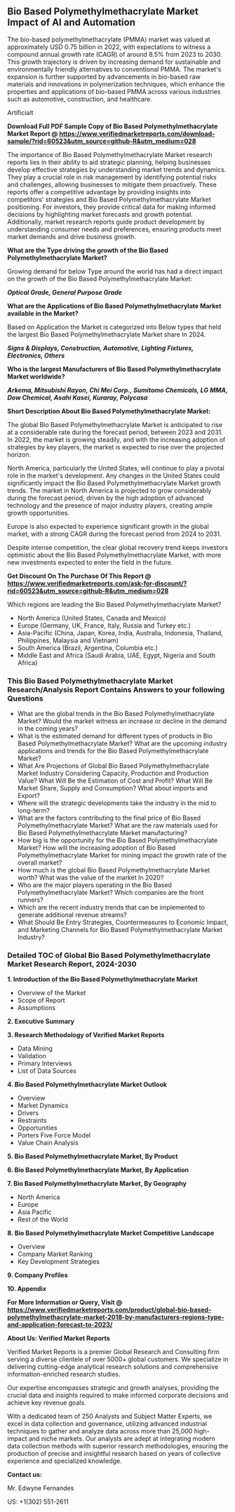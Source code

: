 <h2>Bio Based Polymethylmethacrylate Market Impact of AI and Automation</h2><p>The bio-based polymethylmethacrylate (PMMA) market was valued at approximately USD 0.75 billion in 2022, with expectations to witness a compound annual growth rate (CAGR) of around 8.5% from 2023 to 2030. This growth trajectory is driven by increasing demand for sustainable and environmentally friendly alternatives to conventional PMMA. The market's expansion is further supported by advancements in bio-based raw materials and innovations in polymerization techniques, which enhance the properties and applications of bio-based PMMA across various industries such as automotive, construction, and healthcare.</p><p>Artificialt</p><p id="" class=""><strong>Download Full PDF Sample Copy of Bio Based Polymethylmethacrylate Market Report @ <a href="https://www.verifiedmarketreports.com/download-sample/?rid=60523&utm_source=github-R&utm_medium=028" target="_blank">https://www.verifiedmarketreports.com/download-sample/?rid=60523&utm_source=github-R&utm_medium=028</a></strong></p><p>The importance of&nbsp;Bio Based Polymethylmethacrylate Market research reports lies in their ability to aid strategic planning, helping businesses develop effective strategies by understanding market trends and dynamics. They play a crucial role in risk management by identifying potential risks and challenges, allowing businesses to mitigate them proactively. These reports offer a competitive advantage by providing insights into competitors' strategies and Bio Based Polymethylmethacrylate Market positioning. For investors, they provide critical data for making informed decisions by highlighting market forecasts and growth potential. Additionally, market research reports guide product development by understanding consumer needs and preferences, ensuring products meet market demands and drive business growth.</p><p><strong>What are the&nbsp;Type driving the growth of the Bio Based Polymethylmethacrylate Market?</strong></p><p id="" class="">Growing demand for below Type around the world has had a direct impact on the growth of the Bio Based Polymethylmethacrylate Market:</p><em><strong>Optical Grade, General Purpose Grade</strong></em></p><strong>What are the&nbsp;Applications&nbsp;of Bio Based Polymethylmethacrylate Market available in the Market?</strong></p><p id="" class="">Based on Application the Market is categorized into Below types that held the largest Bio Based Polymethylmethacrylate Market share In 2024.</p><em><strong>Signs & Displays, Construction, Automotive, Lighting Fixtures, Electronics, Others</strong></em></p><strong>Who is the largest Manufacturers of Bio Based Polymethylmethacrylate Market worldwide?</strong></p><p><em><strong>Arkema, Mitsubishi Rayon, Chi Mei Corp., Sumitomo Chemicals, LG MMA, Dow Chemical, Asahi Kasei, Kuraray, Polycasa</strong></em></p><p id="" class=""><strong>Short Description About Bio Based Polymethylmethacrylate Market:</strong></p><p>The global Bio Based Polymethylmethacrylate Market is anticipated to rise at a considerable rate during the forecast period, between 2023 and 2031. In 2022, the market is growing steadily, and with the increasing adoption of strategies by key players, the market is expected to rise over the projected horizon.</p><p>North America, particularly the United States, will continue to play a pivotal role in the market's development. Any changes in the United States could significantly impact the Bio Based Polymethylmethacrylate Market growth trends. The market in North America is projected to grow considerably during the forecast period, driven by the high adoption of advanced technology and the presence of major industry players, creating ample growth opportunities.</p><p>Europe is also expected to experience significant growth in the global market, with a strong CAGR during the forecast period from 2024 to 2031.</p><p>Despite intense competition, the clear global recovery trend keeps investors optimistic about the Bio Based Polymethylmethacrylate Market, with more new investments expected to enter the field in the future.</p><p id="" class=""><strong>Get Discount On The Purchase Of This Report @ <a href="https://www.verifiedmarketreports.com/ask-for-discount/?rid=60523&utm_source=github-R&utm_medium=028" target="_blank">https://www.verifiedmarketreports.com/ask-for-discount/?rid=60523&utm_source=github-R&utm_medium=028</a></strong></p>Which regions are leading the Bio Based Polymethylmethacrylate Market?</p><ul><li>North America (United States, Canada and Mexico)</li><li>Europe (Germany, UK, France, Italy, Russia and Turkey etc.)</li><li>Asia-Pacific (China, Japan, Korea, India, Australia, Indonesia, Thailand, Philippines, Malaysia and Vietnam)</li><li>South America (Brazil, Argentina, Columbia etc.)</li><li>Middle East and Africa (Saudi Arabia, UAE, Egypt, Nigeria and South Africa)</li></ul><h3 id="" class="">This Bio Based Polymethylmethacrylate Market Research/Analysis Report Contains Answers to your following Questions</h3><ul><li>What are the global trends in the Bio Based Polymethylmethacrylate Market? Would the market witness an increase or decline in the demand in the coming years?</li><li>What is the estimated demand for different types of products in Bio Based Polymethylmethacrylate Market? What are the upcoming industry applications and trends for the Bio Based Polymethylmethacrylate Market?</li><li>What Are Projections of Global Bio Based Polymethylmethacrylate Market Industry Considering Capacity, Production and Production Value? What Will Be the Estimation of Cost and Profit? What Will Be Market Share, Supply and Consumption? What about imports and Export?</li><li>Where will the strategic developments take the industry in the mid to long-term?</li><li>What are the factors contributing to the final price of Bio Based Polymethylmethacrylate Market? What are the raw materials used for Bio Based Polymethylmethacrylate Market manufacturing?</li><li>How big is the opportunity for the Bio Based Polymethylmethacrylate Market? How will the increasing adoption of Bio Based Polymethylmethacrylate Market for mining impact the growth rate of the overall market?</li><li>How much is the global Bio Based Polymethylmethacrylate Market worth? What was the value of the market In 2020?</li><li>Who are the major players operating in the Bio Based Polymethylmethacrylate Market? Which companies are the front runners?</li><li>Which are the recent industry trends that can be implemented to generate additional revenue streams?</li><li>What Should Be Entry Strategies, Countermeasures to Economic Impact, and Marketing Channels for Bio Based Polymethylmethacrylate Market Industry?</li></ul><h3 id="" class="">Detailed TOC of Global Bio Based Polymethylmethacrylate Market Research Report, 2024-2030</h3><p id="" class=""><strong>1. Introduction of the Bio Based Polymethylmethacrylate Market</strong></p><ul><li>Overview of the Market</li><li>Scope of Report</li><li>Assumptions</li></ul><p id="" class=""><strong>2. Executive Summary</strong></p><p id="" class=""><strong>3. Research Methodology of Verified Market Reports</strong></p><ul><li>Data Mining</li><li>Validation</li><li>Primary Interviews</li><li>List of Data Sources</li></ul><p id="" class=""><strong>4. Bio Based Polymethylmethacrylate Market Outlook</strong></p><ul><li>Overview</li><li>Market Dynamics</li><li>Drivers</li><li>Restraints</li><li>Opportunities</li><li>Porters Five Force Model</li><li>Value Chain Analysis</li></ul><p id="" class=""><strong>5. Bio Based Polymethylmethacrylate Market, By Product</strong></p><p id="" class=""><strong>6. Bio Based Polymethylmethacrylate Market, By Application</strong></p><p id="" class=""><strong>7. Bio Based Polymethylmethacrylate Market, By Geography</strong></p><ul><li>North America</li><li>Europe</li><li>Asia Pacific</li><li>Rest of the World</li></ul><p id="" class=""><strong>8. Bio Based Polymethylmethacrylate Market Competitive Landscape</strong></p><ul><li>Overview</li><li>Company Market Ranking</li><li>Key Development Strategies</li></ul><p id="" class=""><strong>9. Company Profiles</strong></p><p id="" class=""><strong>10. Appendix</strong></p><p id="" class=""><strong>For More Information or Query, Visit @ <a href="https://www.verifiedmarketreports.com/product/global-bio-based-polymethylmethacrylate-market-2018-by-manufacturers-regions-type-and-application-forecast-to-2023/" target="_blank">https://www.verifiedmarketreports.com/product/global-bio-based-polymethylmethacrylate-market-2018-by-manufacturers-regions-type-and-application-forecast-to-2023/</a></strong></p><p id="" class=""><strong>About Us: Verified Market Reports</strong></p><p id="" class="">Verified Market Reports is a premier Global Research and Consulting firm serving a diverse clientele of over 5000+ global customers. We specialize in delivering cutting-edge analytical research solutions and comprehensive information-enriched research studies.</p><p id="" class="">Our expertise encompasses strategic and growth analyses, providing the crucial data and insights required to make informed corporate decisions and achieve key revenue goals.</p><p id="" class="">With a dedicated team of 250 Analysts and Subject Matter Experts, we excel in data collection and governance, utilizing advanced industrial techniques to gather and analyze data across more than 25,000 high-impact and niche markets. Our analysts are adept at integrating modern data collection methods with superior research methodologies, ensuring the production of precise and insightful research based on years of collective experience and specialized knowledge.</p><p id="" class=""><strong>Contact us:</strong></p><p id="" class="">Mr. Edwyne Fernandes</p><p id="" class="">US: +1(302) 551-2611</p>
